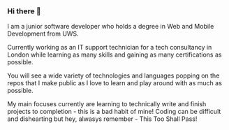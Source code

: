 ### Hi there 👋

I am a junior software developer who holds a degree in Web and Mobile Development from UWS. 

Currently working as an IT support technician for a tech consultancy in London while learning as many skills and gaining as many certifications as possible. 

You will see a wide variety of technologies and languages popping on the repos that I make public as I love to learn and play around with as much as possible.

My main focuses currently are learning to technically write and finish projects to completion - this is a bad habit of mine! Coding can be difficult and dishearting but hey, alwasys remember - This Too Shall Pass!

